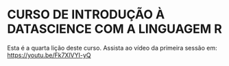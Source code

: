 # CURSO DE INTRODUÇÃO À DATASCIENCE COM A LINGUAGEM R
Esta é a quarta lição deste curso.
Assista ao vídeo da primeira sessão em: https://youtu.be/Fk7XlVYI-yQ
